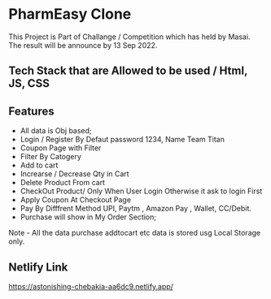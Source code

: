 
# PharmEasy Clone

This Project is Part of Challange / Competition which has held by Masai. The result will be announce by 13 Sep 2022.




## Tech Stack that are Allowed to be used / Html, JS, CSS






## Features

- All data is Obj based;
- Login / Register By Defaut password 1234, Name Team Titan
- Coupon Page with Filter
- Filter By Catogery
- Add to cart
- Increarse / Decrease Qty in Cart
- Delete Product From cart
- CheckOut Product/ Only When User Login Otherwise it ask to login First
- Apply Coupon At Checkout Page
- Pay By Difffrent Method UPI, Paytm , Amazon Pay , Wallet, CC/Debit.
- Purchase will show in My Order Section;

Note - All the data  purchase addtocart etc data is stored usg Local Storage only.









## Netlify Link

https://astonishing-chebakia-aa6dc9.netlify.app/

